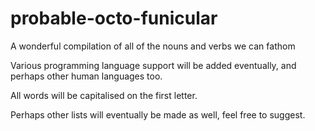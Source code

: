 # probable-octo-funicular
A wonderful compilation of all of the nouns and verbs we can fathom

Various programming language support will be added eventually, and perhaps other human languages too.

All words will be capitalised on the first letter.

Perhaps other lists will eventually be made as well, feel free to suggest.